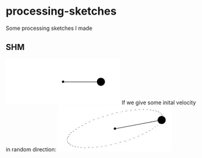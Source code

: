 # processing-sketches
Some processing sketches I made

## SHM
![shm1](demo/shm1.gif)
If we give some inital velocity in random direction:
![shm2](demo/shm2.gif)
